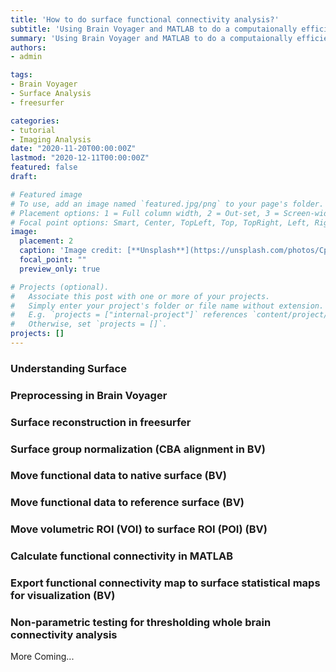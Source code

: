 ```yaml
---
title: 'How to do surface functional connectivity analysis?'
subtitle: 'Using Brain Voyager and MATLAB to do a computaionally efficient and intuitive surface analysis'
summary: 'Using Brain Voyager and MATLAB to do a computaionally efficient and intuitive surface analysis'
authors:
- admin

tags:
- Brain Voyager
- Surface Analysis
- freesurfer

categories:
- tutorial
- Imaging Analysis
date: "2020-11-20T00:00:00Z"
lastmod: "2020-12-11T00:00:00Z"
featured: false
draft: 

# Featured image
# To use, add an image named `featured.jpg/png` to your page's folder.
# Placement options: 1 = Full column width, 2 = Out-set, 3 = Screen-width
# Focal point options: Smart, Center, TopLeft, Top, TopRight, Left, Right, BottomLeft, Bottom, BottomRight
image:
  placement: 2
  caption: 'Image credit: [**Unsplash**](https://unsplash.com/photos/CpkOjOcXdUY)'
  focal_point: ""
  preview_only: true

# Projects (optional).
#   Associate this post with one or more of your projects.
#   Simply enter your project's folder or file name without extension.
#   E.g. `projects = ["internal-project"]` references `content/project/deep-learning/index.md`.
#   Otherwise, set `projects = []`.
projects: []
---
```




### Understanding Surface 
### Preprocessing in Brain Voyager 
### Surface reconstruction in freesurfer 
### Surface group normalization (CBA alignment in BV)
### Move functional data to native surface (BV)
### Move functional data to reference surface (BV)
### Move volumetric ROI (VOI) to surface ROI (POI) (BV)
### Calculate functional connectivity in MATLAB
### Export functional connectivity map to surface statistical maps for visualization (BV)
### Non-parametric testing for thresholding whole brain connectivity analysis 


More Coming...